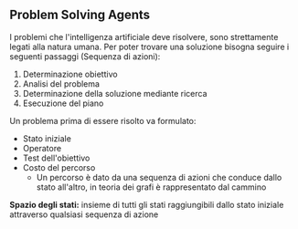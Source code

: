 Problem Solving Agents
---

I problemi che l'intelligenza artificiale deve risolvere, sono strettamente legati alla natura umana. Per poter trovare una soluzione bisogna seguire i seguenti passaggi (Sequenza di azioni):

1. Determinazione obiettivo
2. Analisi del problema
3. Determinazione della soluzione mediante ricerca
4. Esecuzione del piano

Un problema prima di essere risolto va formulato:

- Stato iniziale
- Operatore
- Test dell'obiettivo
- Costo del percorso
	- Un percorso è dato da una sequenza di azioni che conduce dallo stato all'altro, in teoria dei grafi è rappresentato dal cammino

**Spazio degli stati:** insieme di tutti gli stati raggiungibili dallo stato iniziale attraverso qualsiasi sequenza di azione
